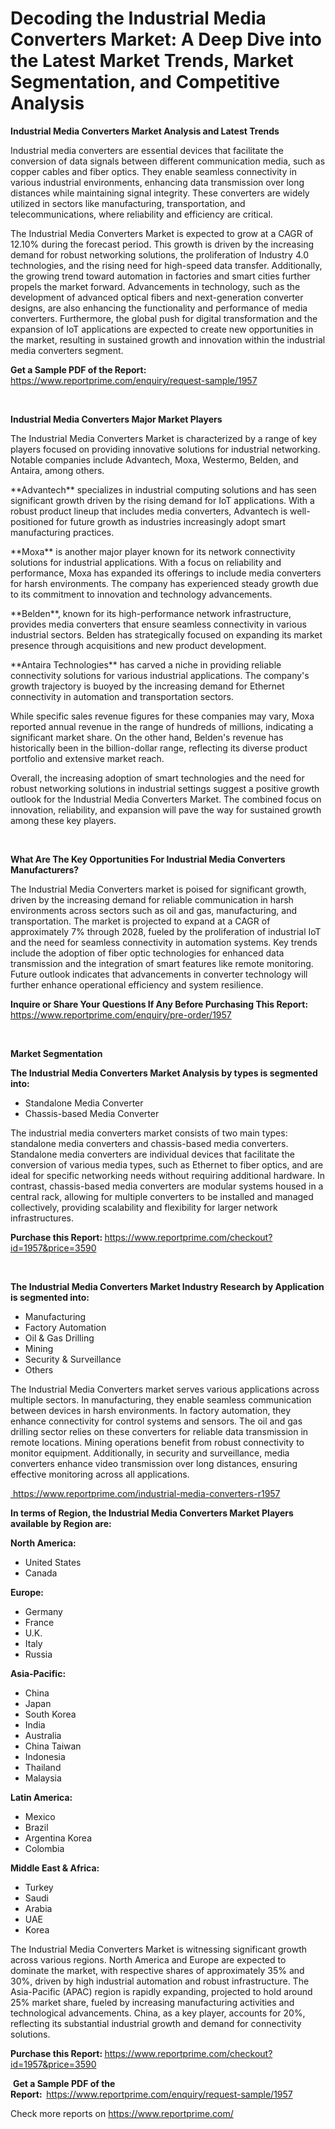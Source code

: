 <p><h1>Decoding the Industrial Media Converters Market: A Deep Dive into the Latest Market Trends, Market Segmentation, and Competitive Analysis</h1></p><p><strong>Industrial Media Converters Market Analysis and Latest Trends</strong></p>
<p><p>Industrial media converters are essential devices that facilitate the conversion of data signals between different communication media, such as copper cables and fiber optics. They enable seamless connectivity in various industrial environments, enhancing data transmission over long distances while maintaining signal integrity. These converters are widely utilized in sectors like manufacturing, transportation, and telecommunications, where reliability and efficiency are critical.</p><p>The Industrial Media Converters Market is expected to grow at a CAGR of 12.10% during the forecast period. This growth is driven by the increasing demand for robust networking solutions, the proliferation of Industry 4.0 technologies, and the rising need for high-speed data transfer. Additionally, the growing trend toward automation in factories and smart cities further propels the market forward. Advancements in technology, such as the development of advanced optical fibers and next-generation converter designs, are also enhancing the functionality and performance of media converters. Furthermore, the global push for digital transformation and the expansion of IoT applications are expected to create new opportunities in the market, resulting in sustained growth and innovation within the industrial media converters segment.</p></p>
<p><strong>Get a Sample PDF of the Report:&nbsp;</strong> <a href="https://www.reportprime.com/enquiry/request-sample/1957?utm_campaign=3325&utm_medium=2&utm_source=Github&utm_content=ia&utm_term=18032025&utm_id=industrial-media-converters">https://www.reportprime.com/enquiry/request-sample/1957</a></p>
<p>&nbsp;</p>
<p><strong>Industrial Media Converters Major Market Players</strong></p>
<p><p>The Industrial Media Converters Market is characterized by a range of key players focused on providing innovative solutions for industrial networking. Notable companies include Advantech, Moxa, Westermo, Belden, and Antaira, among others.</p><p>**Advantech** specializes in industrial computing solutions and has seen significant growth driven by the rising demand for IoT applications. With a robust product lineup that includes media converters, Advantech is well-positioned for future growth as industries increasingly adopt smart manufacturing practices. </p><p>**Moxa** is another major player known for its network connectivity solutions for industrial applications. With a focus on reliability and performance, Moxa has expanded its offerings to include media converters for harsh environments. The company has experienced steady growth due to its commitment to innovation and technology advancements.</p><p>**Belden**, known for its high-performance network infrastructure, provides media converters that ensure seamless connectivity in various industrial sectors. Belden has strategically focused on expanding its market presence through acquisitions and new product development. </p><p>**Antaira Technologies** has carved a niche in providing reliable connectivity solutions for various industrial applications. The company's growth trajectory is buoyed by the increasing demand for Ethernet connectivity in automation and transportation sectors.</p><p>While specific sales revenue figures for these companies may vary, Moxa reported annual revenue in the range of hundreds of millions, indicating a significant market share. On the other hand, Belden's revenue has historically been in the billion-dollar range, reflecting its diverse product portfolio and extensive market reach.</p><p>Overall, the increasing adoption of smart technologies and the need for robust networking solutions in industrial settings suggest a positive growth outlook for the Industrial Media Converters Market. The combined focus on innovation, reliability, and expansion will pave the way for sustained growth among these key players.</p></p>
<p>&nbsp;</p>
<p><strong>What Are The Key Opportunities For Industrial Media Converters Manufacturers?</strong></p>
<p><p>The Industrial Media Converters market is poised for significant growth, driven by the increasing demand for reliable communication in harsh environments across sectors such as oil and gas, manufacturing, and transportation. The market is projected to expand at a CAGR of approximately 7% through 2028, fueled by the proliferation of industrial IoT and the need for seamless connectivity in automation systems. Key trends include the adoption of fiber optic technologies for enhanced data transmission and the integration of smart features like remote monitoring. Future outlook indicates that advancements in converter technology will further enhance operational efficiency and system resilience.</p></p>
<p><strong>Inquire or Share Your Questions If Any Before Purchasing This Report:</strong> <a href="https://www.reportprime.com/enquiry/pre-order/1957?utm_campaign=3325&utm_medium=2&utm_source=Github&utm_content=ia&utm_term=18032025&utm_id=industrial-media-converters">https://www.reportprime.com/enquiry/pre-order/1957</a></p>
<p>&nbsp;</p>
<p><strong>Market Segmentation</strong></p>
<p><strong>The Industrial Media Converters Market Analysis by types is segmented into:</strong></p>
<p><ul><li>Standalone Media Converter</li><li>Chassis-based Media Converter</li></ul></p>
<p><p>The industrial media converters market consists of two main types: standalone media converters and chassis-based media converters. Standalone media converters are individual devices that facilitate the conversion of various media types, such as Ethernet to fiber optics, and are ideal for specific networking needs without requiring additional hardware. In contrast, chassis-based media converters are modular systems housed in a central rack, allowing for multiple converters to be installed and managed collectively, providing scalability and flexibility for larger network infrastructures.</p></p>
<p><strong>Purchase this Report:&nbsp;</strong><a href="https://www.reportprime.com/checkout?id=1957&price=3590&utm_campaign=3325&utm_medium=2&utm_source=Github&utm_content=ia&utm_term=18032025&utm_id=industrial-media-converters">https://www.reportprime.com/checkout?id=1957&price=3590</a></p>
<p>&nbsp;</p>
<p><strong>The Industrial Media Converters Market Industry Research by Application is segmented into:</strong></p>
<p><ul><li>Manufacturing</li><li>Factory Automation</li><li>Oil & Gas Drilling</li><li>Mining</li><li>Security & Surveillance</li><li>Others</li></ul></p>
<p><p>The Industrial Media Converters market serves various applications across multiple sectors. In manufacturing, they enable seamless communication between devices in harsh environments. In factory automation, they enhance connectivity for control systems and sensors. The oil and gas drilling sector relies on these converters for reliable data transmission in remote locations. Mining operations benefit from robust connectivity to monitor equipment. Additionally, in security and surveillance, media converters enhance video transmission over long distances, ensuring effective monitoring across all applications.</p></p>
<p><a href="https://www.reportprime.com/industrial-media-converters-r1957?utm_campaign=3325&utm_medium=2&utm_source=Github&utm_content=ia&utm_term=18032025&utm_id=industrial-media-converters">&nbsp;https://www.reportprime.com/industrial-media-converters-r1957</a></p>
<p><strong>In terms of Region, the Industrial Media Converters Market Players available by Region are:</strong></p>
<p>
    <p> <strong> North America: </strong>
        <ul>
            <li>United States</li>
            <li>Canada</li>
        </ul>
        </p> 
    <p> <strong> Europe: </strong>
        <ul>
            <li>Germany</li>
            <li>France</li>
            <li>U.K.</li>
            <li>Italy</li>
            <li>Russia</li>
        </ul>
        </p> 
    <p> <strong> Asia-Pacific: </strong>
        <ul>
            <li>China</li>
            <li>Japan</li>
            <li>South Korea</li>
            <li>India</li>
            <li>Australia</li>
            <li>China Taiwan</li>
            <li>Indonesia</li>
            <li>Thailand</li>
            <li>Malaysia</li>
        </ul>
        </p> 
    <p> <strong> Latin America: </strong>
        <ul>
            <li>Mexico</li>
            <li>Brazil</li>
            <li>Argentina Korea</li>
            <li>Colombia</li>
        </ul>
        </p> 
    <p> <strong> Middle East & Africa: </strong>
        <ul>
            <li>Turkey</li>
            <li>Saudi</li>
            <li>Arabia</li>
            <li>UAE</li>
            <li>Korea</li>
        </ul>
    </p>
    </p>
<p><p>The Industrial Media Converters Market is witnessing significant growth across various regions. North America and Europe are expected to dominate the market, with respective shares of approximately 35% and 30%, driven by high industrial automation and robust infrastructure. The Asia-Pacific (APAC) region is rapidly expanding, projected to hold around 25% market share, fueled by increasing manufacturing activities and technological advancements. China, as a key player, accounts for 20%, reflecting its substantial industrial growth and demand for connectivity solutions.</p></p>
<p><strong>Purchase this Report: </strong><a href="https://www.reportprime.com/checkout?id=1957&price=3590&utm_campaign=3325&utm_medium=2&utm_source=Github&utm_content=ia&utm_term=18032025&utm_id=industrial-media-converters">https://www.reportprime.com/checkout?id=1957&price=3590</a></p>
<p>&nbsp;<strong>Get a Sample PDF of the Report:&nbsp;&nbsp;</strong><a href="https://www.reportprime.com/enquiry/request-sample/1957?utm_campaign=3325&utm_medium=2&utm_source=Github&utm_content=ia&utm_term=18032025&utm_id=industrial-media-converters">https://www.reportprime.com/enquiry/request-sample/1957</a></p>
<p><strong></strong></p>
<p>Check more reports on <a href="https://www.reportprime.com/?utm_campaign=3325&utm_medium=2&utm_source=Github&utm_content=ia&utm_term=18032025&utm_id=industrial-media-converters">https://www.reportprime.com/</a></p>